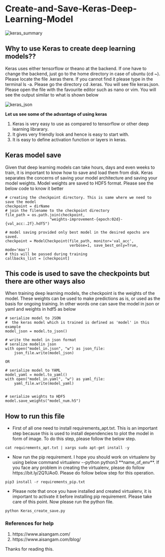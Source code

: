 # Create-and-Save-Keras-Deep-Learning-Model   

![keras_summary](https://user-images.githubusercontent.com/35392729/57950412-c7c64280-7904-11e9-939b-a56efd4d9412.png)

## Why to use Keras to create deep learning models??  

Keras uses either tensorflow or theano at the backend. If one have to change the backend, just go to the home directory in case of ubuntu (cd ~). Please locate the file .keras there. If you cannot find it please type in the terminal ls -a. Please go the directory cd .keras. You will see file keras.json. Please open the file with the favourite editor such as nano or vim. You will see the output similar to what is shown below

![keras_json](https://user-images.githubusercontent.com/35392729/57950836-014b7d80-7906-11e9-9de8-340236cca8e6.png)

<b>Let us see some of the advantage of using keras</b>
<ol>
    <li> Keras is very easy to use as compared to tensorflow or other deep learning librarary.</li>
    <li> It gives very friendly look and hence is easy to start with.</li>
    <li> It is easy to define activation function or layers in keras. </li>
</ol>

## Keras model save    
Given that deep learning models can take hours, days and even weeks to train, it is important to know how to save and load them from disk. Keras separates the concerns of saving your model architecture and saving your model weights. Model weights are saved to HDF5 format. Please see the below code to know it better

```
# creating the checkpoint directory. This is same where we need to save the model
checkpoint = dirName
# join the filename to the checkpoint directory
file_path = os.path.join(checkpoint,
                    "weights-improvement-{epoch:02d}-{val_acc:.2f}.hdf5")

# model saving provided only best model in the desired epochs are saved.
checkpoint = ModelCheckpoint(file_path, monitor='val_acc',
                             verbose=1, save_best_only=True, mode='max')
# this will be passed during training
callbacks_list = [checkpoint]
```
## This code is used to save the checkpoints but there are other ways also

When training deep learning models, the checkpoint is the weights of the model. These weights can be used to make predictions as is, or used as the basis for ongoing training. In other words one can save the model in json or yaml and weights in hdf5 as below
```
# serialize model to JSON
#  the keras model which is trained is defined as 'model' in this example
model_json = model.to_json()

# write the model in json format
# seralize modelin json
with open("model_in.json", "w") as json_file:
    json_file.write(model_json)

OR

# serialize model to YAML
model_yaml = model.to_yaml()
with open("model_in.yaml", "w") as yaml_file:
    yaml_file.write(model_yaml)


# serialize weights to HDF5
model.save_weights("model_num.h5")
```  

## How to run this file  

<ul>
<li> First of all one need to install requirements_apt.txt. This is an important step because this is used to install dependencies to plot the model in form of image. To do this step, please follow the below step.</li></ul>  

```
cat requirements_apt.txt | xargs sudo apt-get install -y
```
<ul>
  <li> Now run the pip requirement. I hope you should work on virtualenv by using below command virtualenv --python python3 **name_of_env**. If you face any problem in creating the virtualenv, please do follow https://bit.ly/2Q1UAo0. Please do follow below step for this operation.</li></ul>  
  
  ```
  pip3 install -r requirements_pip.txt
  ```
 <ul>
  <li> Please note that once you have installed and created virtualenv, it is important to activate it before installing pip requirement. Please take care of this point. Now please run the python file.</li></ul>  
  
  ```
  python Keras_create_save.py
  ```
  
  ### References for help  
  <ol>
  <li> https://www.aisangam.com/ </li>
  <li> https://www.aisangam.com/blog/ </li> </ol>
  
  Thanks for reading this.
  
  
  
